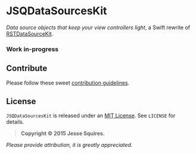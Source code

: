 # JSQDataSourcesKit

*Data source objects that keep your view controllers light*, a Swift rewrite of [RSTDataSourceKit](https://github.com/rosettastone/RSTDataSourceKit).

### Work in-progress

## Contribute

Please follow these sweet [contribution guidelines](https://github.com/jessesquires/HowToContribute).

## License

`JSQDataSourcesKit` is released under an [MIT License][mitLink]. See `LICENSE` for details.

>**Copyright &copy; 2015 Jesse Squires.**

*Please provide attribution, it is greatly appreciated.*

[mitLink]:http://opensource.org/licenses/MIT
